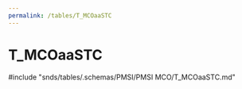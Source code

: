 ```yaml
---
permalink: /tables/T_MCOaaSTC
---
```

# T\_MCOaaSTC
<!-- SPDX-License-Identifier: MPL-2.0 -->

<!-- ATTENTION : Ne pas supprimer ou modifier la ligne ci-dessous -->
#include "snds/tables/.schemas/PMSI/PMSI MCO/T_MCOaaSTC.md"
<!-- ATTENTION : Ne pas supprimer ou modifier la ligne ci-dessus -->
